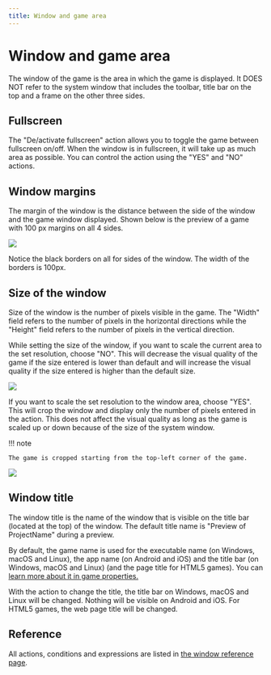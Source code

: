 ```yaml
---
title: Window and game area
---
```

# Window and game area

The window of the game is the area in which the game is displayed. It DOES NOT refer to the system window that includes the toolbar, title bar on the top and a frame on the other three sides.

## Fullscreen

The "De/activate fullscreen" action allows you to toggle the game between fullscreen on/off. When the window is in fullscreen, it will take up as much area as possible. You can control the action using the "YES" and "NO" actions.

## Window margins

The margin of the window is the distance between the side of the window and the game window displayed. Shown below is the preview of a game with 100 px margins on all 4 sides.

![](/gdevelop5/all-features/annotation_2019-06-29_174027.png)

Notice the black borders on all for sides of the window. The width of the borders is 100px.

## Size of the window

Size of the window is the number of pixels visible in the game. The "Width" field refers to the number of pixels in the horizontal directions while the "Height" field refers to the number of pixels in the vertical direction.

While setting the size of the window, if you want to scale the current area to the set resolution, choose "NO". This will decrease the visual quality of the game if the size entered is lower than default and will increase the visual quality if the size entered is higher than the default size.

![](/gdevelop5/all-features/annotation_2019-06-29_175454.png)

If you want to scale the set resolution to the window area, choose "YES". This will crop the window and display only the number of pixels entered in the action. This does not affect the visual quality as long as the game is scaled up or down because of the size of the system window.

!!! note

    The game is cropped starting from the top-left corner of the game.

![](/gdevelop5/all-features/annotation_2019-06-29_175540.png)

## Window title

The window title is the name of the window that is visible on the title bar (located at the top) of the window. The default title name is "Preview of ProjectName" during a preview.

By default, the game name is used for the executable name (on Windows, macOS and Linux), the app name (on Android and iOS) and the title bar (on Windows, macOS and Linux) (and the page title for HTML5 games). You can [learn more about it in game properties.](/gdevelop5/interface/project-manager/properties)

With the action to change the title, the title bar on Windows, macOS and Linux will be changed. Nothing will be visible on Android and iOS. For HTML5 games, the web page title will be changed.

## Reference

All actions, conditions and expressions are listed in [the window reference page](/gdevelop5/all-features/window/reference/).